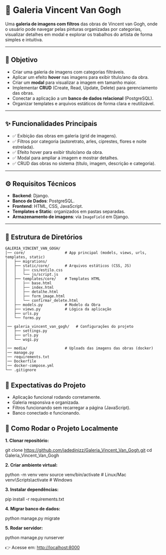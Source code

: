 # 🎨 Galeria Vincent Van Gogh

Uma **galeria de imagens com filtros** das obras de Vincent van Gogh, onde o usuário pode navegar pelas pinturas organizadas por categorias, visualizar detalhes em modal e explorar os trabalhos do artista de forma simples e intuitiva.

---

## 📌 Objetivo
- Criar uma galeria de imagens com categorias filtráveis.  
- Aplicar um efeito **hover** nas imagens para exibir título/ano da obra.  
- Criar um **modal** para visualizar a imagem em tamanho maior.  
- Implementar **CRUD** (Create, Read, Update, Delete) para gerenciamento das obras.  
- Conectar a aplicação a um **banco de dados relacional** (PostgreSQL).  
- Organizar templates e arquivos estáticos de forma clara e reutilizável.  

---

## ✨ Funcionalidades Principais
- ✅ Exibição das obras em galeria (grid de imagens).  
- ✅ Filtros por categoria (autoretrato, arles, ciprestes, flores e noite estrelada).  
- ✅ Efeito hover para exibir título/ano da obra.  
- ✅ Modal para ampliar a imagem e mostrar detalhes.  
- ✅ CRUD das obras no sistema (título, imagem, descrição e categoria).  

---

## ⚙️ Requisitos Técnicos
- **Backend**: Django.  
- **Banco de Dados**: PostgreSQL.  
- **Frontend**: HTML, CSS, JavaScript.  
- **Templates e Static**: organizados em pastas separadas.  
- **Armazenamento de imagens**: via `ImageField` em Django.  

---

## 📂 Estrutura de Diretórios

```plaintext
GALERIA_VINCENT_VAN_GOGH/
│── core/                  # App principal (models, views, urls, templates, static)
│   ├── migrations/        
│   ├── static/core/       # Arquivos estáticos (CSS, JS)
│   │   ├── css/estilo.css
│   │   └── js/script.js
│   ├── templates/core/    # Templates HTML
│   │   ├── base.html
│   │   ├── index.html
│   │   ├── detalhe.html
│   │   ├── form_image.html
│   │   └── confirmar_delete.html
│   ├── models.py          # Modelo da Obra
│   ├── views.py           # Lógica da aplicação
│   ├── urls.py
│   └── forms.py
│
│── galeria_vincent_van_gogh/   # Configurações do projeto
│   ├── settings.py
│   ├── urls.py
│   └── wsgi.py
│
│── media/                 # Uploads das imagens das obras (docker)
│── manage.py
│── requirements.txt
│── Dockerfile
│── docker-compose.yml
└── .gitignore
```

## 🎯 Expectativas do Projeto

- Aplicação funcional rodando corretamente.
- Galeria responsiva e organizada.
- Filtros funcionando sem recarregar a página (JavaScript).
- Banco conectado e funcionando.

## 🚀 Como Rodar o Projeto Localmente

**1. Clonar repositório:**

git clone https://github.com/jadedinizz/Galeria_Vincent_Van_Gogh.git
cd Galeria_Vincent_Van_Gogh

**2. Criar ambiente virtual:**

python -m venv venv
source venv/bin/activate   # Linux/Mac
venv\Scripts\activate      # Windows

**3. Instalar dependências:**

pip install -r requirements.txt

**4. Migrar banco de dados:**

python manage.py migrate

**5. Rodar servidor:**

python manage.py runserver

👉 Acesse em: [http://localhost:8000](http://localhost:8000)


